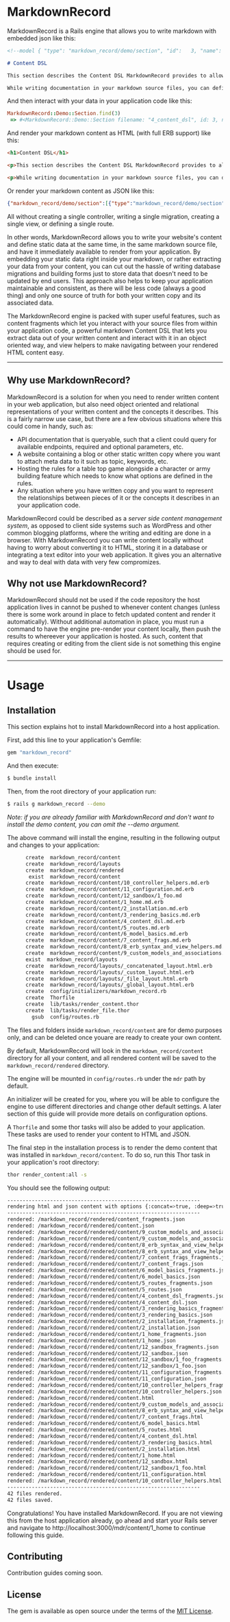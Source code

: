# MarkdownRecord

MarkdownRecord is a Rails engine that allows you to write markdown with embedded json like this:

```md
<!--model { "type": "markdown_record/demo/section", "id":   3, "name": "Content DSL" } -->

# Content DSL

This section describes the Content DSL MarkdownRecord provides to allow you to define application data right alongside your written markdown content.

While writing documentation in your markdown source files, you can define json data using HTML comments which will then be made available to you within your application code...

```

And then interact with your data in your application code like this:

```ruby
MarkdownRecord::Demo::Section.find(3)
 => #<MarkdownRecord::Demo::Section filename: "4_content_dsl", id: 3, name: "Content DSL", subdirectory: "content", type: "markdown_record/demo/section"> 
```

And render your markdown content as HTML (with full ERB support) like this:

```html
<h1>Content DSL</h1>

<p>This section describes the Content DSL MarkdownRecord provides to allow you to define application data right alongside your written markdown content.</p>

<p>While writing documentation in your markdown source files, you can define json data using HTML comments which will then be made available to you within your application code...</p>
```

Or render your markdown content as JSON like this:

```json
{"markdown_record/demo/section":[{"type":"markdown_record/demo/section","id":3,"name":"Content DSL","subdirectory":"content","filename":"4_content_dsl"}]}
```

All without creating a single controller, writing a single migration, creating a single view, or defining a single route.

In other words, MarkdownRecord allows you to write your website's content and define static data at the same time, in the same markdown source file, and have it immediately available to render from your application. By embedding your static data right inside your markdown, or rather extracting your data from your content, you can cut out the hassle of writing database migrations and building forms just to store data that doesn't need to be updated by end users. This approach also helps to keep your application maintainable and consistent, as there will be less code (always a good thing) and only one source of truth for both your written copy and its associated data.

The MarkdownRecord engine is packed with super useful features, such as content fragments which let you interact with your source files from within your application code, a powerful markdown Content DSL that lets you extract data out of your written content and interact with it in an object oriented way, and view helpers to make navigating between your rendered HTML content easy.

---

## Why use MarkdownRecord?

MarkdownRecord is a solution for when you need to render written content in your web application, but also need object oriented and relational representations of your written content and the concepts it describes. This is a fairly narrow use case, but there are a few obvious situations where this could come in handy, such as:

- API documentation that is queryable, such that a client could query for available endpoints, required and optional parameters, etc.
- A website containing a blog or other static written copy where you want to attach meta data to it such as topic, keywords, etc.
- Hosting the rules for a table top game alongside a character or army building feature which needs to know what options are defined in the rules.
- Any situation where you have written copy and you want to represent the relationships between pieces of it or the concepts it describes in an your application code.

MarkdownRecord could be described as a *server side content management system*, as opposed to client side systems such as WordPress and other common blogging platforms, where the writing and editing are done in a browser. With MarkdownRecord you can write content locally without having to worry about converting it to HTML, storing it in a database or integrating a text editor into your web application. It gives you an alternative and way to deal with data with very few compromizes.

## Why not use MarkdownRecord?

MarkdownRecord should not be used if the code repository the host application lives in cannot be pushed to whenever content changes (unless there is some work around in place to fetch updated content and render it automatically). Without additional automation in place, you must run a command to have the engine pre-render your content locally, then push the results to whereever your application is hosted. As such, content that requires creating or editing from the client side is not something this engine should be used for.

---
# Usage

## Installation

This section explains hot to install MarkdownRecord into a host application.

First, add this line to your application's Gemfile:

```ruby
gem "markdown_record"
```

And then execute:

```bash
$ bundle install
```

Then, from the root directory of your application run:

```bash
$ rails g markdown_record --demo
```

*Note: if you are already familiar with MarkdownRecord and don't want to install the demo content, you can omit the --demo argument.*

The above command will install the engine, resulting in the following output and changes to your application:

```bash
      create  markdown_record/content
      create  markdown_record/layouts
      create  markdown_record/rendered
       exist  markdown_record/content
      create  markdown_record/content/10_controller_helpers.md.erb
      create  markdown_record/content/11_configuration.md.erb
      create  markdown_record/content/12_sandbox/1_foo.md
      create  markdown_record/content/1_home.md.erb
      create  markdown_record/content/2_installation.md.erb
      create  markdown_record/content/3_rendering_basics.md.erb
      create  markdown_record/content/4_content_dsl.md.erb
      create  markdown_record/content/5_routes.md.erb
      create  markdown_record/content/6_model_basics.md.erb
      create  markdown_record/content/7_content_frags.md.erb
      create  markdown_record/content/8_erb_syntax_and_view_helpers.md.erb
      create  markdown_record/content/9_custom_models_and_associations.md.erb
      exist  markdown_record/layouts
      create  markdown_record/layouts/_concatenated_layout.html.erb
      create  markdown_record/layouts/_custom_layout.html.erb
      create  markdown_record/layouts/_file_layout.html.erb
      create  markdown_record/layouts/_global_layout.html.erb
      create  config/initializers/markdown_record.rb
      create  Thorfile
      create  lib/tasks/render_content.thor
      create  lib/tasks/render_file.thor
        gsub  config/routes.rb
```

The files and folders inside `markdown_record/content` are for demo purposes only, and can be deleted once youare are ready to create your own content.

By default, MarkdownRecord will look in the `markdown_record/content` directory for all your content, and all rendered content will be saved to the `markdown_record/rendered` directory.

The engine will be mounted in `config/routes.rb` under the `mdr` path by default.

An initializer will be created for you, where you will be able to configure the engine to use different directories and change other default settings. A later section of this guide will provide more details on configuration options.

A `Thorfile` and some thor tasks will also be added to your application. These tasks are used to render your content to HTML and JSON.

The final step in the installation process is to render the demo content that was installed in `markdown_record/content`. To do so, run this Thor task in your application's root directory:

```bash
thor render_content:all -s
```

You should see the following output:

```bash
---------------------------------------------------------------
rendering html and json content with options {:concat=>true, :deep=>true, :save=>true, :layout=>"_concatenated_layout.html.erb", :render_content_fragment_json=>true} ...
---------------------------------------------------------------
rendered: /markdown_record/rendered/content_fragments.json
rendered: /markdown_record/rendered/content.json
rendered: /markdown_record/rendered/content/9_custom_models_and_associations_fragments.json
rendered: /markdown_record/rendered/content/9_custom_models_and_associations.json
rendered: /markdown_record/rendered/content/8_erb_syntax_and_view_helpers_fragments.json
rendered: /markdown_record/rendered/content/8_erb_syntax_and_view_helpers.json
rendered: /markdown_record/rendered/content/7_content_frags_fragments.json
rendered: /markdown_record/rendered/content/7_content_frags.json
rendered: /markdown_record/rendered/content/6_model_basics_fragments.json
rendered: /markdown_record/rendered/content/6_model_basics.json
rendered: /markdown_record/rendered/content/5_routes_fragments.json
rendered: /markdown_record/rendered/content/5_routes.json
rendered: /markdown_record/rendered/content/4_content_dsl_fragments.json
rendered: /markdown_record/rendered/content/4_content_dsl.json
rendered: /markdown_record/rendered/content/3_rendering_basics_fragments.json
rendered: /markdown_record/rendered/content/3_rendering_basics.json
rendered: /markdown_record/rendered/content/2_installation_fragments.json
rendered: /markdown_record/rendered/content/2_installation.json
rendered: /markdown_record/rendered/content/1_home_fragments.json
rendered: /markdown_record/rendered/content/1_home.json
rendered: /markdown_record/rendered/content/12_sandbox_fragments.json
rendered: /markdown_record/rendered/content/12_sandbox.json
rendered: /markdown_record/rendered/content/12_sandbox/1_foo_fragments.json
rendered: /markdown_record/rendered/content/12_sandbox/1_foo.json
rendered: /markdown_record/rendered/content/11_configuration_fragments.json
rendered: /markdown_record/rendered/content/11_configuration.json
rendered: /markdown_record/rendered/content/10_controller_helpers_fragments.json
rendered: /markdown_record/rendered/content/10_controller_helpers.json
rendered: /markdown_record/rendered/content.html
rendered: /markdown_record/rendered/content/9_custom_models_and_associations.html
rendered: /markdown_record/rendered/content/8_erb_syntax_and_view_helpers.html
rendered: /markdown_record/rendered/content/7_content_frags.html
rendered: /markdown_record/rendered/content/6_model_basics.html
rendered: /markdown_record/rendered/content/5_routes.html
rendered: /markdown_record/rendered/content/4_content_dsl.html
rendered: /markdown_record/rendered/content/3_rendering_basics.html
rendered: /markdown_record/rendered/content/2_installation.html
rendered: /markdown_record/rendered/content/1_home.html
rendered: /markdown_record/rendered/content/12_sandbox.html
rendered: /markdown_record/rendered/content/12_sandbox/1_foo.html
rendered: /markdown_record/rendered/content/11_configuration.html
rendered: /markdown_record/rendered/content/10_controller_helpers.html
---------------------------------------------------------------
42 files rendered.
42 files saved.
```

Congratulations! You have installed MarkdownRecord. If you are not viewing this from the host application already, go ahead and start your Rails server and navigate to http://localhost:3000/mdr/content/1_home to continue following this guide.

## Contributing
Contribution guides coming soon.

## License
The gem is available as open source under the terms of the [MIT License](https://opensource.org/licenses/MIT).
